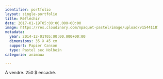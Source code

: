 ```yaml
---
identifier: portfolio
layout: single-portfolio
title: Réfléchir
date: 2017-01-19T05:00:00.000+00:00
image: https://res.cloudinary.com/npaquet-pastel/image/upload/v1544118777/R%C3%A9fl%C3%A9chir-pastel-35-X-45-cm-2014.jpg
metadata:
  year: 2014-12-01T05:00:00.000+00:00
  dimensions: 35 X 45 cm
  support: Papier Canson
  type: Pastel sec Holbein
categorie: animaux

---
```

À vendre. 250 $ encadré.